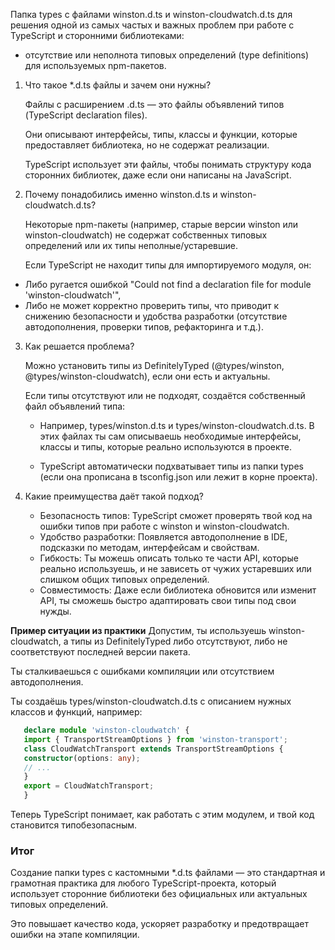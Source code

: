 Папка types с файлами winston.d.ts и winston-cloudwatch.d.ts для решения одной из самых частых и важных проблем 
при работе с TypeScript и сторонними библиотеками: 
* отсутствие или неполнота типовых определений (type definitions) для используемых npm-пакетов. 

1. Что такое *.d.ts файлы и зачем они нужны?

   Файлы с расширением .d.ts — это файлы объявлений типов (TypeScript declaration files).

   Они описывают интерфейсы, типы, классы и функции, которые предоставляет библиотека, но не содержат реализации.
   
   TypeScript использует эти файлы, чтобы понимать структуру кода сторонних библиотек, даже если они написаны на JavaScript.
2. Почему понадобились именно winston.d.ts и winston-cloudwatch.d.ts?

   Некоторые npm-пакеты (например, старые версии winston или winston-cloudwatch) не содержат собственных типовых определений или их типы неполные/устаревшие.

   Если TypeScript не находит типы для импортируемого модуля, он:
*  Либо ругается ошибкой "Could not find a declaration file for module 'winston-cloudwatch'",
*   Либо не может корректно проверить типы, что приводит к снижению безопасности и удобства разработки (отсутствие автодополнения, проверки типов, рефакторинга и т.д.).
3. Как решается проблема?
   
   Можно установить типы из DefinitelyTyped (@types/winston, @types/winston-cloudwatch), если они есть и актуальны.
   
   Если типы отсутствуют или не подходят, создаётся собственный файл объявлений типа:
   * Например, types/winston.d.ts и types/winston-cloudwatch.d.ts.
   В этих файлах ты сам описываешь необходимые интерфейсы, классы и типы, которые реально используются в проекте.
   
   * TypeScript автоматически подхватывает типы из папки types (если она прописана в tsconfig.json или лежит в корне проекта).
4. Какие преимущества даёт такой подход?
   * Безопасность типов: TypeScript сможет проверять твой код на ошибки типов при работе с winston и winston-cloudwatch.
   * Удобство разработки: Появляется автодополнение в IDE, подсказки по методам, интерфейсам и свойствам.
   * Гибкость: Ты можешь описать только те части API, которые реально используешь, и не зависеть от чужих устаревших или слишком общих типовых определений.
   * Совместимость: Даже если библиотека обновится или изменит API, ты сможешь быстро адаптировать свои типы под свои нужды.

**Пример ситуации из практики**
   Допустим, ты используешь winston-cloudwatch, а типы из DefinitelyTyped либо отсутствуют, либо не соответствуют последней версии пакета.

   Ты сталкиваешься с ошибками компиляции или отсутствием автодополнения.

   Ты создаёшь types/winston-cloudwatch.d.ts с описанием нужных классов и функций, например:
```typescript
   declare module 'winston-cloudwatch' {
   import { TransportStreamOptions } from 'winston-transport';
   class CloudWatchTransport extends TransportStreamOptions {
   constructor(options: any);
   // ...
   }
   export = CloudWatchTransport;
   }
   ```
   Теперь TypeScript понимает, как работать с этим модулем, и твой код становится типобезопасным.

### Итог
   Создание папки types с кастомными *.d.ts файлами — это стандартная и грамотная практика для любого TypeScript-проекта, 
   который использует сторонние библиотеки без официальных или актуальных типовых определений. 
   
   Это повышает качество кода, ускоряет разработку и предотвращает ошибки на этапе компиляции.